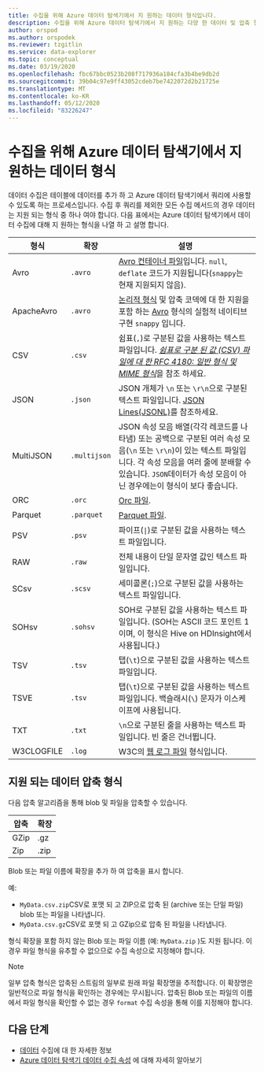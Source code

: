 ```yaml
---
title: 수집을 위해 Azure 데이터 탐색기에서 지 원하는 데이터 형식입니다.
description: 수집을 위해 Azure 데이터 탐색기에서 지 원하는 다양 한 데이터 및 압축 형식에 대해 알아봅니다.
author: orspod
ms.author: orspodek
ms.reviewer: tzgitlin
ms.service: data-explorer
ms.topic: conceptual
ms.date: 03/19/2020
ms.openlocfilehash: fbc67bbc0523b208f717936a184cfa3b4be9db2d
ms.sourcegitcommit: 39b04c97e9ff43052cdeb7be7422072d2b21725e
ms.translationtype: MT
ms.contentlocale: ko-KR
ms.lasthandoff: 05/12/2020
ms.locfileid: "83226247"
---
```

# <a name="data-formats-supported-by-azure-data-explorer-for-ingestion"></a>수집을 위해 Azure 데이터 탐색기에서 지 원하는 데이터 형식

데이터 수집은 테이블에 데이터를 추가 하 고 Azure 데이터 탐색기에서 쿼리에 사용할 수 있도록 하는 프로세스입니다. 수집 후 쿼리를 제외한 모든 수집 메서드의 경우 데이터는 지원 되는 형식 중 하나 여야 합니다. 다음 표에서는 Azure 데이터 탐색기에서 데이터 수집에 대해 지 원하는 형식을 나열 하 고 설명 합니다.

|형식   |확장   |설명|
|---------|------------|-----------|
|Avro     |`.avro`     |[Avro 컨테이너 파일](https://avro.apache.org/docs/current/)입니다. `null`, `deflate` 코드가 지원됩니다(`snappy`는 현재 지원되지 않음).|
|ApacheAvro|`.avro`    |[논리적 형식](https://avro.apache.org/docs/current/spec.html#Logical+Types) 및 압축 코덱에 대 한 지원을 포함 하는 [Avro](https://avro.apache.org/docs/current/) 형식의 실험적 네이티브 구현 `snappy` 입니다.|
|CSV      |`.csv`      |쉼표(`,`)로 구분된 값을 사용하는 텍스트 파일입니다. [ _쉼표로 구분 된 값 (CSV) 파일에 대 한 RFC 4180: 일반 형식 및 MIME 형식_](https://www.ietf.org/rfc/rfc4180.txt)을 참조 하세요.|
|JSON     |`.json`     |JSON 개체가 `\n` 또는 `\r\n`으로 구분된 텍스트 파일입니다. [JSON Lines(JSONL)](http://jsonlines.org/)를 참조하세요.|
|MultiJSON|`.multijson`|JSON 속성 모음 배열(각각 레코드를 나타냄) 또는 공백으로 구분된 여러 속성 모음(`\n` 또는 `\r\n`)이 있는 텍스트 파일입니다. 각 속성 모음을 여러 줄에 분배할 수 있습니다. `JSON`데이터가 속성 모음이 아닌 경우에는이 형식이 보다 좋습니다.|
|ORC      |`.orc`      |[Orc 파일](https://en.wikipedia.org/wiki/Apache_ORC).|
|Parquet  |`.parquet`  |[Parquet 파일](https://en.wikipedia.org/wiki/Apache_Parquet).|
|PSV      |`.psv`      |파이프(<code>&#124;</code>)로 구분된 값을 사용하는 텍스트 파일입니다.|
|RAW      |`.raw`      |전체 내용이 단일 문자열 값인 텍스트 파일입니다.|
|SCsv     |`.scsv`     |세미콜론(`;`)으로 구분된 값을 사용하는 텍스트 파일입니다.|
|SOHsv    |`.sohsv`    |SOH로 구분된 값을 사용하는 텍스트 파일입니다. (SOH는 ASCII 코드 포인트 1이며, 이 형식은 Hive on HDInsight에서 사용됩니다.)|
|TSV      |`.tsv`      |탭(`\t`)으로 구분된 값을 사용하는 텍스트 파일입니다.|
|TSVE     |`.tsv`      |탭(`\t`)으로 구분된 값을 사용하는 텍스트 파일입니다. 백슬래시(`\`) 문자가 이스케이프에 사용됩니다.|
|TXT      |`.txt`      |`\n`으로 구분된 줄을 사용하는 텍스트 파일입니다. 빈 줄은 건너뜁니다.|
|W3CLOGFILE |`.log`    |W3C의 [웹 로그 파일](https://www.w3.org/TR/WD-logfile.html) 형식입니다.|

## <a name="supported-data-compression-formats"></a>지원 되는 데이터 압축 형식

다음 압축 알고리즘을 통해 blob 및 파일을 압축할 수 있습니다.

|압축|확장|
|-----------|---------|
|GZip       |.gz      |
|Zip        |.zip     |

Blob 또는 파일 이름에 확장을 추가 하 여 압축을 표시 합니다.

예:
* `MyData.csv.zip`CSV로 포맷 되 고 ZIP으로 압축 된 (archive 또는 단일 파일) blob 또는 파일을 나타냅니다.
* `MyData.csv.gz`CSV로 포맷 되 고 GZip으로 압축 된 파일을 나타냅니다.

형식 확장을 포함 하지 않는 Blob 또는 파일 이름 (예: `MyData.zip` )도 지원 됩니다. 이 경우 파일 형식을 유추할 수 없으므로 수집 속성으로 지정해야 합니다.

> [!NOTE]
> 일부 압축 형식은 압축된 스트림의 일부로 원래 파일 확장명을 추적합니다. 이 확장명은 일반적으로 파일 형식을 확인하는 경우에는 무시됩니다. 압축된 Blob 또는 파일의 이름에서 파일 형식을 확인할 수 없는 경우 `format` 수집 속성을 통해 이를 지정해야 합니다.

## <a name="next-steps"></a>다음 단계

* [데이터](/azure/data-explorer/ingest-data-overview) 수집에 대 한 자세한 정보
* [Azure 데이터 탐색기 데이터 수집 속성](ingestion-properties.md) 에 대해 자세히 알아보기
